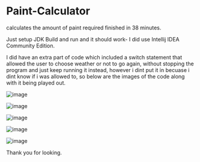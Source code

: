 # Paint-Calculator
calculates the amount of paint required finished in 38 minutes.

Just setup JDK Build and run and it should work- I did use Intellij IDEA Community Edition.

I did have an extra part of code which included a switch statement that allowed the user to choose weather or not to go again, without stopping the program
and just keep running it instead, however i dint put it in becuase i dint know if i was allowed to, so below are the images of the code along with it being played out.

![image](https://user-images.githubusercontent.com/99958974/204809289-b016aaee-2011-427f-b0ce-7bb376832330.png)

![image](https://user-images.githubusercontent.com/99958974/204809398-0b971caa-caa5-4b77-8210-99c9c69045cd.png)

![image](https://user-images.githubusercontent.com/99958974/204809824-66904fef-bf73-4337-a443-937a2c9e61f9.png)

![image](https://user-images.githubusercontent.com/99958974/204809963-e57909ee-6acb-4b48-a0fb-f8c142889bff.png)

![image](https://user-images.githubusercontent.com/99958974/204810106-2b85a82e-3160-462a-a235-38705ab5c556.png)

Thank you for looking.
